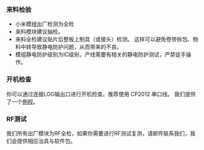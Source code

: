 ### 来料检验

- 小米模组出厂检测为全检
- 来料模块建议抽检。 
- 来料全检建议贴片后整板上制具（或接头）检测。 这样可以避免卷带拆包、物料中转导致静电防护问题，从而带来的不良。
- 模组静电防护级别为IC级别，产线需要有相关的静电防护测试，严禁徒手操作。

### 开机检查

你可以通过连接LOG输出口进行开机检查。推荐使用 CP2012 串口线。 我们提供了一个[例程](./MHCW03P/factory_client.zip)。

### RF测试

我们所有出厂模块为RF全检，如果你需要进行RF测试复测，请邮件联系我们，我们会提供相应治具与软件包。

